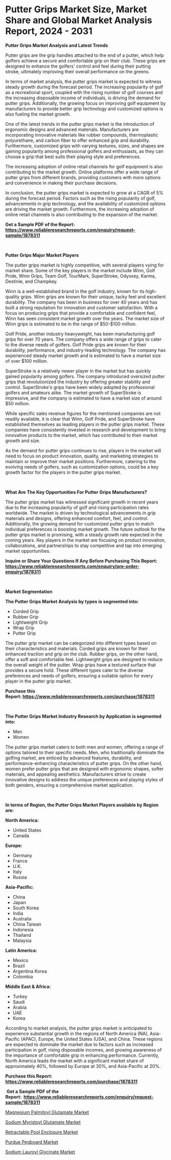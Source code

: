 <p><h1>Putter Grips Market Size, Market Share and Global Market Analysis Report, 2024 - 2031</h1></p><p><strong>Putter Grips Market Analysis and Latest Trends</strong></p>
<p><p>Putter grips are the grip handles attached to the end of a putter, which help golfers achieve a secure and comfortable grip on their club. These grips are designed to enhance the golfers' control and feel during their putting stroke, ultimately improving their overall performance on the greens.</p><p>In terms of market analysis, the putter grips market is expected to witness steady growth during the forecast period. The increasing popularity of golf as a recreational sport, coupled with the rising number of golf courses and the increasing disposable income of individuals, is driving the demand for putter grips. Additionally, the growing focus on improving golf equipment by manufacturers to provide better grip technology and customized options is also fueling the market growth.</p><p>One of the latest trends in the putter grips market is the introduction of ergonomic designs and advanced materials. Manufacturers are incorporating innovative materials like rubber compounds, thermoplastic polyurethane, and carbon fiber to offer enhanced grip and durability. Furthermore, customized grips with varying textures, sizes, and shapes are gaining popularity among professional golfers and enthusiasts, as they can choose a grip that best suits their playing style and preferences.</p><p>The increasing adoption of online retail channels for golf equipment is also contributing to the market growth. Online platforms offer a wide range of putter grips from different brands, providing customers with more options and convenience in making their purchase decisions.</p><p>In conclusion, the putter grips market is expected to grow at a CAGR of 5% during the forecast period. Factors such as the rising popularity of golf, advancements in grip technology, and the availability of customized options are driving the market growth. Furthermore, the increasing adoption of online retail channels is also contributing to the expansion of the market.</p></p>
<p><strong>Get a Sample PDF of the Report:&nbsp; <a href="https://www.reliableresearchreports.com/enquiry/request-sample/1878311">https://www.reliableresearchreports.com/enquiry/request-sample/1878311</a></strong></p>
<p>&nbsp;</p>
<p><strong>Putter Grips Major Market Players</strong></p>
<p><p>The putter grips market is highly competitive, with several players vying for market share. Some of the key players in the market include Winn, Golf Pride, Winn Grips, Team Golf, TourMark, SuperStroke, Odyssey, Karma, Destinie, and Champkey. </p><p>Winn is a well-established brand in the golf industry, known for its high-quality grips. Winn grips are known for their unique, tacky feel and excellent durability. The company has been in business for over 40 years and has built a strong reputation for innovation and customer satisfaction. With a focus on producing grips that provide a comfortable and confident feel, Winn has seen consistent market growth over the years. The market size of Winn grips is estimated to be in the range of $50-$100 million.</p><p>Golf Pride, another industry heavyweight, has been manufacturing golf grips for over 70 years. The company offers a wide range of grips to cater to the diverse needs of golfers. Golf Pride grips are known for their durability, performance, and industry-leading technology. The company has experienced steady market growth and is estimated to have a market size of over $100 million.</p><p>SuperStroke is a relatively newer player in the market but has quickly gained popularity among golfers. The company introduced oversized putter grips that revolutionized the industry by offering greater stability and control. SuperStroke's grips have been widely adopted by professional golfers and amateurs alike. The market growth of SuperStroke is impressive, and the company is estimated to have a market size of around $50 million.</p><p>While specific sales revenue figures for the mentioned companies are not readily available, it is clear that Winn, Golf Pride, and SuperStroke have established themselves as leading players in the putter grips market. These companies have consistently invested in research and development to bring innovative products to the market, which has contributed to their market growth and size.</p><p>As the demand for putter grips continues to rise, players in the market will need to focus on product innovation, quality, and marketing strategies to maintain or improve their market positions. Furthermore, catering to the evolving needs of golfers, such as customization options, could be a key growth factor for the players in the putter grips market.</p></p>
<p>&nbsp;</p>
<p><strong>What Are The Key Opportunities For Putter Grips Manufacturers?</strong></p>
<p><p>The putter grips market has witnessed significant growth in recent years due to the increasing popularity of golf and rising participation rates worldwide. The market is driven by technological advancements in grip materials and designs, offering enhanced comfort, feel, and control. Additionally, the growing demand for customized putter grips to match individual preferences is boosting market growth. The future outlook for the putter grips market is promising, with a steady growth rate expected in the coming years. Key players in the market are focusing on product innovation, collaborations, and partnerships to stay competitive and tap into emerging market opportunities.</p></p>
<p><strong>Inquire or Share Your Questions If Any Before Purchasing This Report: <a href="https://www.reliableresearchreports.com/enquiry/pre-order-enquiry/1878311">https://www.reliableresearchreports.com/enquiry/pre-order-enquiry/1878311</a></strong></p>
<p>&nbsp;</p>
<p><strong>Market Segmentation</strong></p>
<p><strong>The Putter Grips Market Analysis by types is segmented into:</strong></p>
<p><ul><li>Corded Grip</li><li>Rubber Grip</li><li>Lightweight Grip</li><li>Wrap Grip</li><li>Putter Grip</li></ul></p>
<p><p>The putter grip market can be categorized into different types based on their characteristics and materials. Corded grips are known for their enhanced traction and grip on the club. Rubber grips, on the other hand, offer a soft and comfortable feel. Lightweight grips are designed to reduce the overall weight of the putter. Wrap grips have a textured surface that provides a secure hold. These different types cater to the diverse preferences and needs of golfers, ensuring a suitable option for every player in the putter grip market.</p></p>
<p><strong>Purchase this Report:&nbsp;<a href="https://www.reliableresearchreports.com/purchase/1878311">https://www.reliableresearchreports.com/purchase/1878311</a></strong></p>
<p>&nbsp;</p>
<p><strong>The Putter Grips Market Industry Research by Application is segmented into:</strong></p>
<p><ul><li>Men</li><li>Women</li></ul></p>
<p><p>The putter grips market caters to both men and women, offering a range of options tailored to their specific needs. Men, who traditionally dominate the golfing market, are enticed by advanced features, durability, and performance-enhancing characteristics of putter grips. On the other hand, women prefer putter grips that are designed with ergonomic shapes, softer materials, and appealing aesthetics. Manufacturers strive to create innovative designs to address the unique preferences and playing styles of both genders, ensuring a comprehensive market application.</p></p>
<p>&nbsp;</p>
<p><strong>In terms of Region, the Putter Grips Market Players available by Region are:</strong></p>
<p>
    <p> <strong> North America: </strong>
        <ul>
            <li>United States</li>
            <li>Canada</li>
        </ul>
        </p> 
    <p> <strong> Europe: </strong>
        <ul>
            <li>Germany</li>
            <li>France</li>
            <li>U.K.</li>
            <li>Italy</li>
            <li>Russia</li>
        </ul>
        </p> 
    <p> <strong> Asia-Pacific: </strong>
        <ul>
            <li>China</li>
            <li>Japan</li>
            <li>South Korea</li>
            <li>India</li>
            <li>Australia</li>
            <li>China Taiwan</li>
            <li>Indonesia</li>
            <li>Thailand</li>
            <li>Malaysia</li>
        </ul>
        </p> 
    <p> <strong> Latin America: </strong>
        <ul>
            <li>Mexico</li>
            <li>Brazil</li>
            <li>Argentina Korea</li>
            <li>Colombia</li>
        </ul>
        </p> 
    <p> <strong> Middle East & Africa: </strong>
        <ul>
            <li>Turkey</li>
            <li>Saudi</li>
            <li>Arabia</li>
            <li>UAE</li>
            <li>Korea</li>
        </ul>
    </p>
    </p>
<p><p>According to market analysis, the putter grips market is anticipated to experience substantial growth in the regions of North America (NA), Asia-Pacific (APAC), Europe, the United States (USA), and China. These regions are expected to dominate the market due to factors such as increased participation in golf, rising disposable incomes, and growing awareness of the importance of comfortable grip in enhancing performance. Currently, North America leads the market with a significant market share of approximately 40%, followed by Europe at 30%, and Asia-Pacific at 20%.</p></p>
<p><strong>Purchase this Report: <a href="https://www.reliableresearchreports.com/purchase/1878311">https://www.reliableresearchreports.com/purchase/1878311</a></strong></p>
<p>&nbsp;<strong>Get a Sample PDF of the Report:&nbsp;&nbsp;<a href="https://www.reliableresearchreports.com/enquiry/request-sample/1878311">https://www.reliableresearchreports.com/enquiry/request-sample/1878311</a></strong></p>
<p><strong></strong></p>
<p><p><a href="https://www.linkedin.com/pulse/magnesium-palmitoyl-glutamate-market-share-amp-new-trends-zz3wc/">Magnesium Palmitoyl Glutamate Market</a></p><p><a href="https://www.linkedin.com/pulse/sodium-myristoyl-glutamate-market-research-report-provides-jsypf/">Sodium Myristoyl Glutamate Market</a></p><p><a href="https://github.com/NorbertYates/Market-Research-Report-List-3/blob/main/retractable-pool-enclosure-market.md">Retractable Pool Enclosure Market</a></p><p><a href="https://github.com/RoccoManning/Market-Research-Report-List-2/blob/main/purdue-pegboard-market.md">Purdue Pegboard Market</a></p><p><a href="https://www.linkedin.com/pulse/sodium-lauroyl-glycinate-market-size-share-amp-trends-analysis-pkedc/">Sodium Lauroyl Glycinate Market</a></p></p>
